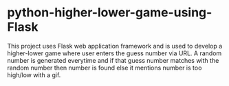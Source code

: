 # python-higher-lower-game-using-Flask

This project uses Flask web application framework and is used to develop a higher-lower game where user enters the guess number via URL. A random number is generated everytime and if that guess number matches with the random number then number is found else it mentions number is too high/low with a gif.
